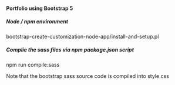 #### Portfolio using Bootstrap 5

##### Node / npm environment  
bootstrap-create-customization-node-app/install-and-setup.pl  

##### Complie the sass files via npm package.json script  
npm run compile:sass  

Note that the bootstrap sass source code is compiled into style.css  
